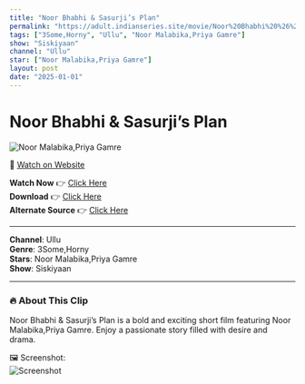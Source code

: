 ```yaml
---
title: "Noor Bhabhi & Sasurji’s Plan"
permalink: "https://adult.indianseries.site/movie/Noor%20Bhabhi%20%26%20Sasurji%E2%80%99s%20Plan"
tags: ["3Some,Horny", "Ullu", "Noor Malabika,Priya Gamre"]
show: "Siskiyaan"
channel: "Ullu"
star: ["Noor Malabika,Priya Gamre"]
layout: post
date: "2025-01-01"
---
```


# Noor Bhabhi & Sasurji’s Plan

![Noor Malabika,Priya Gamre](https://shorts.desisins.com/wp-content/uploads/2024/08/Noor-Malabika-Priya-Gamree-Siskiyaan-Ullu-DesiSins.com_.jpg)

🔗 [Watch on Website](https://adult.indianseries.site/movie/Noor%20Bhabhi%20%26%20Sasurji%E2%80%99s%20Plan)

**Watch Now** 👉 [Click Here](https://adult.indianseries.site/movie/Noor%20Bhabhi%20%26%20Sasurji%E2%80%99s%20Plan)  
**Download** 👉 [Click Here](https://adult.indianseries.site/movie/Noor%20Bhabhi%20%26%20Sasurji%E2%80%99s%20Plan)  
**Alternate Source** 👉 [Click Here](https://adult.indianseries.site/movie/Noor%20Bhabhi%20%26%20Sasurji%E2%80%99s%20Plan)

---

**Channel**: Ullu  
**Genre**: 3Some,Horny  
**Stars**: Noor Malabika,Priya Gamre  
**Show**: Siskiyaan

---

### 🔥 About This Clip

Noor Bhabhi & Sasurji’s Plan is a bold and exciting short film featuring Noor Malabika,Priya Gamre. Enjoy a passionate story filled with desire and drama.
 
🖼️ Screenshot:  
![Screenshot](https://shorts.desisins.com/wp-content/uploads/2024/08/Noor-Malabika-Priya-Gamree-Siskiyaan-Ullu-DesiSins.com_.jpg)
